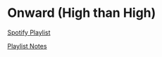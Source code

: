 # Onward (High than High)

[Spotify Playlist](https://open.spotify.com/playlist/3JHhL3MgLCvADVIomkiAqX?si=14e44e2bd14a46e7)

[Playlist Notes](https://github.com/crckman/Onward/blob/aeb07af973b496ba147a9e18ded5f1e51cbbe3d1/Onward.ipynb)
